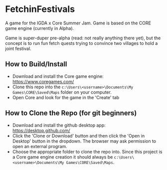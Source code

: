 # FetchinFestivals
A game for the IGDA x Core Summer Jam. Game is based on the CORE game engine (currently in Alpha).

Game is super-duper pre-alpha (read: not really anything there yet), but the concept is to run fun 
fetch quests trying to convince two villages to hold a joint festival.

## How to Build/Install
* Download and install the Core game engine: https://www.coregames.com/
* Clone this repo into the `c:\Users\<username>\Documents\My Games\CORE\Saved\Maps` folder on your computer.
* Open Core and look for the game in the 'Create' tab

## How to Clone the Repo (for git beginners)
* Download and install the github desktop app: https://desktop.github.com/
* Click the 'Clone or Download' button and then click the 'Open in Desktop' button in the dropdown. The browser may ask permission to open an external program.
* Choose the appropriate folder to clone the repo into. Since this project is a Core game engine creation it should always be `c:\Users\<username>\Documents\My Games\CORE\Saved\Maps`.
